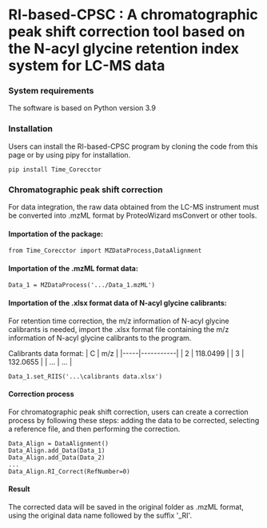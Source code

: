 
# RI-based-CPSC : A chromatographic peak shift correction tool based on the N-acyl glycine retention index system for LC-MS data


### System requirements
The software is based on Python version 3.9

### Installation
Users can install the RI-based-CPSC program by cloning the code from this page or by using pipy for installation.

    pip install Time_Corecctor

### Chromatographic peak shift correction 
For data integration, the raw data obtained from the LC-MS instrument must be converted into .mzML format by ProteoWizard msConvert or other tools. 

#### Importation of the package:

    from Time_Corecctor import MZDataProcess,DataAlignment

#### Importation of the .mzML format data:

    Data_1 = MZDataProcess('.../Data_1.mzML')

#### Importation of the .xlsx format data of N-acyl glycine calibrants:
For retention time correction, the m/z information of N-acyl glycine calibrants is needed, import the .xlsx format file containing the m/z information of N-acyl glycine calibrants to the program. 

Calibrants data format:
| C   | m/z       |
|-----|-----------|
| 2   | 118.0499  |
| 3   | 132.0655  |
| ... | ...       |


    Data_1.set_RIIS('...\calibrants data.xlsx')

#### Correction process
For chromatographic peak shift correction, users can create a correction process by following these steps: adding the data to be corrected, selecting a reference file, and then performing the correction.

    Data_Align = DataAlignment()
    Data_Align.add_Data(Data_1)
    Data_Align.add_Data(Data_2)
    ...
    Data_Align.RI_Correct(RefNumber=0)

#### Result
The corrected data will be saved in the original folder as .mzML format, using the original data name followed by the suffix '_RI'.
    












